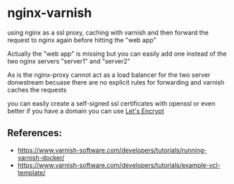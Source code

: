 # nginx-varnish
using nginx as a ssl proxy, caching with varnish and then forward the request to nginx again before hitting the "web app"

Actually the "web app" is missing but you can easily add one instead of the two nginx servers "server1" and "server2"

As is the nginx-proxy cannot act as a load balancer for the two server donwstream becuase there are no explicit rules for forwarding and varnish caches the requests

you can easily create a self-signed ssl certificates with openssl or even better if you have a domain you can use [Let's Encrypt](https://letsencrypt.org/)

## References:
* https://www.varnish-software.com/developers/tutorials/running-varnish-docker/
* https://www.varnish-software.com/developers/tutorials/example-vcl-template/
